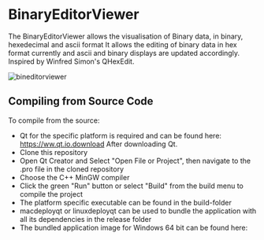 # BinaryEditorViewer

 The BinaryEditorViewer allows the visualisation of Binary data, in binary, hexedecimal and ascii format
 It allows the editing of binary data in hex format currently and ascii and binary displays are updated 
 accordingly. Inspired by Winfred Simon's QHexEdit. 
 
![bineditorviewer](https://github.com/takavarasha-desire/BinaryEditorViewer/assets/94230493/81bea4f4-126b-4709-a0d2-1e93a5e35775)

## Compiling from Source Code
To compile from the source: 
* Qt for the specific platform is required and can be found here: https://ww.qt.io.download
After downloading Qt.
* Clone this repository
* Open Qt Creator and Select "Open File or Project", then navigate to the .pro file in the cloned repository
* Choose the C++ MinGW compiler
* Click the green "Run" button or select "Build" from the build menu to compile the project
* The platform specific executable can be found in the build-folder
* macdeployqt or linuxdeployqt can be used to bundle the application with all its dependencies in the release folder
* The bundled application image for Windows 64 bit can be found here: 
